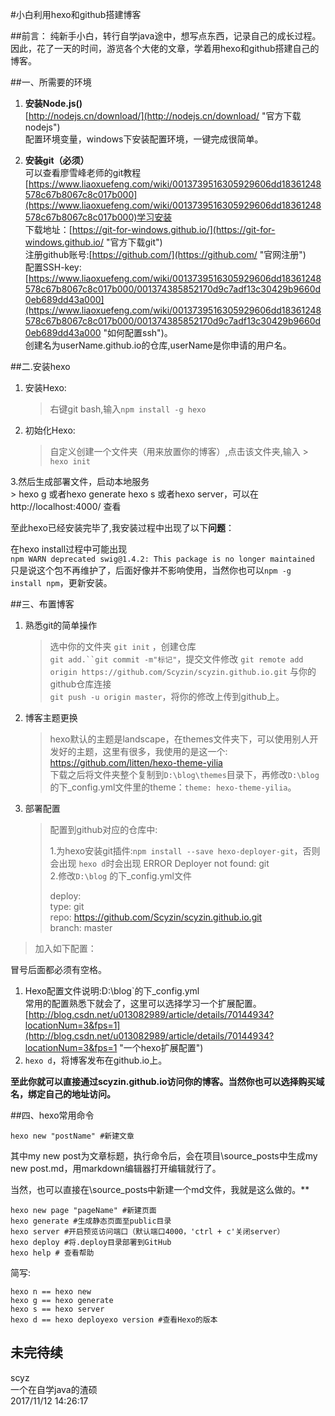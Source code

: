 #小白利用hexo和github搭建博客

##前言：
纯新手小白，转行自学java途中，想写点东西，记录自己的成长过程。因此，花了一天的时间，游览各个大佬的文章，学着用hexo和github搭建自己的博客。

##一、所需要的环境

1. **安装Node.js()**   
[http://nodejs.cn/download/](http://nodejs.cn/download/ "官方下载nodejs")  
配置环境变量，windows下安装配置环境，一键完成很简单。

1. **安装git（必须）**     
可以查看廖雪峰老师的git教程[https://www.liaoxuefeng.com/wiki/0013739516305929606dd18361248578c67b8067c8c017b000](https://www.liaoxuefeng.com/wiki/0013739516305929606dd18361248578c67b8067c8c017b000)学习安装  
下载地址：[https://git-for-windows.github.io/](https://git-for-windows.github.io/ "官方下载git")  
注册github账号:[https://github.com/](https://github.com/ "官网注册")  
配置SSH-key:  
[https://www.liaoxuefeng.com/wiki/0013739516305929606dd18361248578c67b8067c8c017b000/001374385852170d9c7adf13c30429b9660d0eb689dd43a000](https://www.liaoxuefeng.com/wiki/0013739516305929606dd18361248578c67b8067c8c017b000/001374385852170d9c7adf13c30429b9660d0eb689dd43a000 "如何配置ssh")。  
创建名为userName.github.io的仓库,userName是你申请的用户名。

##二.安装hexo
1. 安装Hexo:  
	> 右键git bash,输入`npm install -g hexo`  

2. 初始化Hexo:

	> 自定义创建一个文件夹（用来放置你的博客）,点击该文件夹,输入  > `hexo init`  

3.然后生成部署文件，启动本地服务  
	> hexo g  或者hexo generate
	 hexo s  或者hexo server，可以在http://localhost:4000/ 查看
  
至此hexo已经安装完毕了,我安装过程中出现了以下**问题**：  

 在hexo install过程中可能出现  
`npm WARN deprecated swig@1.4.2: This package is no longer maintained`  
只是说这个包不再维护了，后面好像并不影响使用，当然你也可以`npm -g install npm`，更新安装。

##三、布置博客
1. 熟悉git的简单操作
	> 选中你的文件夹 `git init` ，创建仓库  
	> `git add.``git commit -m"标记"`，提交文件修改
	> `git remote add origin https://github.com/Scyzin/scyzin.github.io.git`  与你的github仓库连接  
	> `git push -u origin master`，将你的修改上传到github上。  
1. 博客主题更换
	> hexo默认的主题是landscape，在themes文件夹下，可以使用别人开发好的主题，这里有很多，我使用的是这一个: https://github.com/litten/hexo-theme-yilia   
	> 下载之后将文件夹整个复制到`D:\blog\themes`目录下，再修改`D:\blog`
 的下_config.yml文件里的theme：`theme: hexo-theme-yilia`。
1. 部署配置
	> 配置到github对应的仓库中:  
	> 
	> 1.为hexo安装git插件:`npm install --save hexo-deployer-git`，否则会出现 `hexo d`时会出现 ERROR Deployer not found: git  
	> 2.修改`D:\blog`
 的下_config.yml文件  
	> 
	> deploy:   
	> type: git   
	> repo: https://github.com/Scyzin/scyzin.github.io.git   
	> branch: master  
	  


> 加入如下配置：  
>  

冒号后面都必须有空格。  
1. Hexo配置文件说明:D:\blog`的下_config.yml  
常用的配置熟悉下就会了，这里可以选择学习一个扩展配置。[http://blog.csdn.net/u013082989/article/details/70144934?locationNum=3&fps=1](http://blog.csdn.net/u013082989/article/details/70144934?locationNum=3&fps=1 "一个hexo扩展配置")
1. `hexo d`，将博客发布在github.io上。  

**至此你就可以直接通过scyzin.github.io访问你的博客。当然你也可以选择购买域名，绑定自己的地址访问。**  

##四、hexo常用命令  

    hexo new "postName" #新建文章
其中my new post为文章标题，执行命令后，会在项目\source_posts中生成my new post.md，用markdown编辑器打开编辑就行了。  

当然，也可以直接在\source_posts中新建一个md文件，我就是这么做的。**

    hexo new page "pageName" #新建页面
    hexo generate #生成静态页面至public目录
    hexo server #开启预览访问端口（默认端口4000，'ctrl + c'关闭server）
    hexo deploy #将.deploy目录部署到GitHub
    hexo help # 查看帮助
    
简写:

    hexo n == hexo new
    hexo g == hexo generate
    hexo s == hexo server
    hexo d == hexo deployexo version #查看Hexo的版本
    
##  未完待续
scyz  
一个在自学java的渣硕  
2017/11/12 14:26:17 

    






